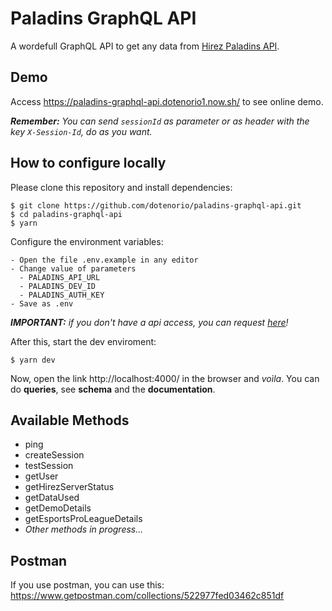 # Paladins GraphQL API

A wordefull GraphQL API to get any data from [Hirez Paladins API](https://docs.google.com/document/d/1OFS-3ocSx-1Rvg4afAnEHlT3917MAK_6eJTR6rzr-BM/edit#).

## Demo

Access https://paladins-graphql-api.dotenorio1.now.sh/ to see online demo.

_**Remember:** You can send `sessionId` as parameter or as header with the key `X-Session-Id`, do as you want._

## How to configure locally

Please clone this repository and install dependencies:
```
$ git clone https://github.com/dotenorio/paladins-graphql-api.git
$ cd paladins-graphql-api
$ yarn
```

Configure the environment variables:
```
- Open the file .env.example in any editor
- Change value of parameters
  - PALADINS_API_URL
  - PALADINS_DEV_ID
  - PALADINS_AUTH_KEY
- Save as .env
```
_**IMPORTANT:** if you don't have a api access, you can request [here](https://fs12.formsite.com/HiRez/form48/secure_index.html)!_

After this, start the dev enviroment:
```
$ yarn dev
```

Now, open the link http://localhost:4000/ in the browser and _voìla_. You can do **queries**, see **schema** and the **documentation**.

## Available Methods

* ping
* createSession
* testSession
* getUser
* getHirezServerStatus
* getDataUsed
* getDemoDetails
* getEsportsProLeagueDetails
* _Other methods in progress..._

## Postman

If you use postman, you can use this:
https://www.getpostman.com/collections/522977fed03462c851df